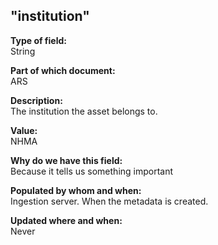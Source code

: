 ## "institution"

**Type of field:**  
String  

**Part of which document:**  
ARS

**Description:**  
The institution the asset belongs to.

**Value:**  
NHMA

**Why do we have this field:**  
Because it tells us something important  

**Populated by whom and when:**  
Ingestion server. When the metadata is created. 

**Updated where and when:**  
Never

